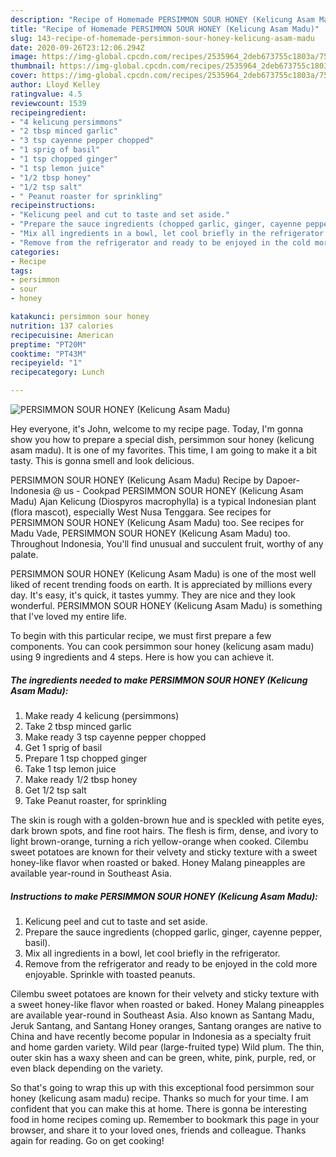 ```yaml
---
description: "Recipe of Homemade PERSIMMON SOUR HONEY (Kelicung Asam Madu)"
title: "Recipe of Homemade PERSIMMON SOUR HONEY (Kelicung Asam Madu)"
slug: 143-recipe-of-homemade-persimmon-sour-honey-kelicung-asam-madu
date: 2020-09-26T23:12:06.294Z
image: https://img-global.cpcdn.com/recipes/2535964_2deb673755c1803a/751x532cq70/persimmon-sour-honey-kelicung-asam-madu-recipe-main-photo.jpg
thumbnail: https://img-global.cpcdn.com/recipes/2535964_2deb673755c1803a/751x532cq70/persimmon-sour-honey-kelicung-asam-madu-recipe-main-photo.jpg
cover: https://img-global.cpcdn.com/recipes/2535964_2deb673755c1803a/751x532cq70/persimmon-sour-honey-kelicung-asam-madu-recipe-main-photo.jpg
author: Lloyd Kelley
ratingvalue: 4.5
reviewcount: 1539
recipeingredient:
- "4 kelicung persimmons"
- "2 tbsp minced garlic"
- "3 tsp cayenne pepper chopped"
- "1 sprig of basil"
- "1 tsp chopped ginger"
- "1 tsp lemon juice"
- "1/2 tbsp honey"
- "1/2 tsp salt"
- " Peanut roaster for sprinkling"
recipeinstructions:
- "Kelicung peel and cut to taste and set aside."
- "Prepare the sauce ingredients (chopped garlic, ginger, cayenne pepper, basil)."
- "Mix all ingredients in a bowl, let cool briefly in the refrigerator."
- "Remove from the refrigerator and ready to be enjoyed in the cold more enjoyable. Sprinkle with toasted peanuts."
categories:
- Recipe
tags:
- persimmon
- sour
- honey

katakunci: persimmon sour honey 
nutrition: 137 calories
recipecuisine: American
preptime: "PT20M"
cooktime: "PT43M"
recipeyield: "1"
recipecategory: Lunch

---
```



![PERSIMMON SOUR HONEY (Kelicung Asam Madu)](https://img-global.cpcdn.com/recipes/2535964_2deb673755c1803a/751x532cq70/persimmon-sour-honey-kelicung-asam-madu-recipe-main-photo.jpg)

Hey everyone, it's John, welcome to my recipe page. Today, I'm gonna show you how to prepare a special dish, persimmon sour honey (kelicung asam madu). It is one of my favorites. This time, I am going to make it a bit tasty. This is gonna smell and look delicious.

PERSIMMON SOUR HONEY (Kelicung Asam Madu) Recipe by Dapoer-Indonesia @ us - Cookpad PERSIMMON SOUR HONEY (Kelicung Asam Madu) Ajan Kelicung (Diospyros macrophylla) is a typical Indonesian plant (flora mascot), especially West Nusa Tenggara. See recipes for PERSIMMON SOUR HONEY (Kelicung Asam Madu) too. See recipes for Madu Vade, PERSIMMON SOUR HONEY (Kelicung Asam Madu) too. Throughout Indonesia, You&#39;ll find unusual and succulent fruit, worthy of any palate.

PERSIMMON SOUR HONEY (Kelicung Asam Madu) is one of the most well liked of recent trending foods on earth. It is appreciated by millions every day. It's easy, it's quick, it tastes yummy. They are nice and they look wonderful. PERSIMMON SOUR HONEY (Kelicung Asam Madu) is something that I've loved my entire life.


To begin with this particular recipe, we must first prepare a few components. You can cook persimmon sour honey (kelicung asam madu) using 9 ingredients and 4 steps. Here is how you can achieve it.

<!--inarticleads1-->

##### The ingredients needed to make PERSIMMON SOUR HONEY (Kelicung Asam Madu):

1. Make ready 4 kelicung (persimmons)
1. Take 2 tbsp minced garlic
1. Make ready 3 tsp cayenne pepper chopped
1. Get 1 sprig of basil
1. Prepare 1 tsp chopped ginger
1. Take 1 tsp lemon juice
1. Make ready 1/2 tbsp honey
1. Get 1/2 tsp salt
1. Take  Peanut roaster, for sprinkling


The skin is rough with a golden-brown hue and is speckled with petite eyes, dark brown spots, and fine root hairs. The flesh is firm, dense, and ivory to light brown-orange, turning a rich yellow-orange when cooked. Cilembu sweet potatoes are known for their velvety and sticky texture with a sweet honey-like flavor when roasted or baked. Honey Malang pineapples are available year-round in Southeast Asia. 

<!--inarticleads2-->

##### Instructions to make PERSIMMON SOUR HONEY (Kelicung Asam Madu):

1. Kelicung peel and cut to taste and set aside.
1. Prepare the sauce ingredients (chopped garlic, ginger, cayenne pepper, basil).
1. Mix all ingredients in a bowl, let cool briefly in the refrigerator.
1. Remove from the refrigerator and ready to be enjoyed in the cold more enjoyable. Sprinkle with toasted peanuts.


Cilembu sweet potatoes are known for their velvety and sticky texture with a sweet honey-like flavor when roasted or baked. Honey Malang pineapples are available year-round in Southeast Asia. Also known as Santang Madu, Jeruk Santang, and Santang Honey oranges, Santang oranges are native to China and have recently become popular in Indonesia as a specialty fruit and home garden variety. Wild pear (large-fruited type) Wild plum. The thin, outer skin has a waxy sheen and can be green, white, pink, purple, red, or even black depending on the variety. 

So that's going to wrap this up with this exceptional food persimmon sour honey (kelicung asam madu) recipe. Thanks so much for your time. I am confident that you can make this at home. There is gonna be interesting food in home recipes coming up. Remember to bookmark this page in your browser, and share it to your loved ones, friends and colleague. Thanks again for reading. Go on get cooking!
